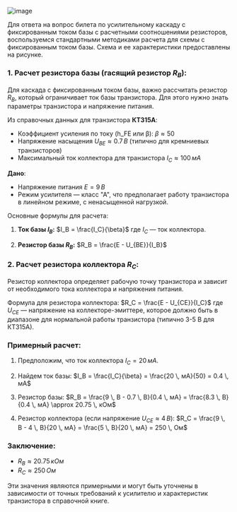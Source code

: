 ![image](https://github.com/user-attachments/assets/e6aad9c8-15a0-4a5a-a17e-7e7e0ac58b20)

Для ответа на вопрос билета по усилительному каскаду с фиксированным током базы с расчетными соотношениями резисторов, воспользуемся стандартными методиками расчета для схемы с фиксированным током базы. Схема и ее характеристики предоставлены на рисунке.

### 1. **Расчет резистора базы (гасящий резистор $R_B$):**
   
   Для каскада с фиксированным током базы, важно рассчитать резистор $R_B$, который ограничивает ток базы транзистора. Для этого нужно знать параметры транзистора и напряжение питания.

   Из справочных данных для транзистора **КТ315А**:

   - Коэффициент усиления по току (h_FE или β): $\beta \approx 50$
   - Напряжение насыщения $U_{BE} \approx 0.7 \, В$ (типично для кремниевых транзисторов)
   - Максимальный ток коллектора для транзистора $I_C \approx 100 \, мА$

   **Дано**:
   - Напряжение питания $E = 9 \, В$
   - Режим усилителя — класс "А", что предполагает работу транзистора в линейном режиме, с ненасыщенной нагрузкой.

   Основные формулы для расчета:
   
   1. **Ток базы $I_B$:**
   $I_B = \frac{I_C}{\beta}$
   где $I_C$ — ток коллектора.

   2. **Резистор базы $R_B$:**
   $R_B = \frac{E - U_{BE}}{I_B}$

### 2. **Расчет резистора коллектора $R_C$:**

   Резистор коллектора определяет рабочую точку транзистора и зависит от необходимого тока коллектора и напряжения питания.

   Формула для резистора коллектора:
   $R_C = \frac{E - U_{CE}}{I_C}$
   где $U_{CE}$ — напряжение на коллекторе-эмиттере, которое должно быть в диапазоне для нормальной работы транзистора (типично 3-5 В для КТ315А).

### Примерный расчет:

1. Предположим, что ток коллектора $I_C = 20 \, мА$.

2. Найдем ток базы:
   $I_B = \frac{I_C}{\beta} = \frac{20 \, мА}{50} = 0.4 \, мА$

3. Резистор базы:
   $R_B = \frac{9 \, В - 0.7 \, В}{0.4 \, мА} = \frac{8.3 \, В}{0.4 \, мА} \approx 20.75 \, кОм$

4. Резистор коллектора (если напряжение $U_{CE} \approx 4 \, В$):
   $R_C = \frac{9 \, В - 4 \, В}{20 \, мА} = \frac{5 \, В}{20 \, мА} = 250 \, Ом$

### Заключение:

- $R_B \approx 20.75 \, кОм$
- $R_C \approx 250 \, Ом$

Эти значения являются примерными и могут быть уточнены в зависимости от точных требований к усилителю и характеристик транзистора в справочной книге.

